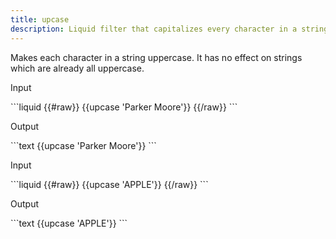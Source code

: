 ```yaml
---
title: upcase
description: Liquid filter that capitalizes every character in a string.
---
```


Makes each character in a string uppercase. It has no effect on strings which are already all uppercase.

<p class="code-label">Input</p>
```liquid
{{#raw}}
{{upcase 'Parker Moore'}}
{{/raw}}
```

<p class="code-label">Output</p>
```text
{{upcase 'Parker Moore'}}
```

<p class="code-label">Input</p>
```liquid
{{#raw}}
{{upcase 'APPLE'}}
{{/raw}}
```

<p class="code-label">Output</p>
```text
{{upcase 'APPLE'}}
```
